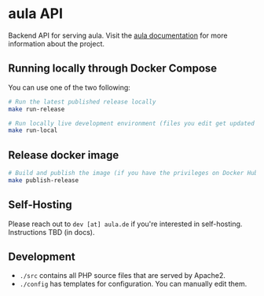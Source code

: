 # aula API

Backend API for serving aula. Visit the [aula documentation](https://docs.aula.de/) for more information about the project.

## Running locally through Docker Compose

You can use one of the two following:

```bash
# Run the latest published release locally
make run-release
```

```bash
# Run locally live development environment (files you edit get updated immediately)
make run-local
```

## Release docker image

```bash
# Build and publish the image (if you have the privileges on Docker Hub)
make publish-release
```

## Self-Hosting

Please reach out to `dev [at] aula.de` if you're interested in self-hosting. Instructions TBD (in docs).

## Development

- `./src` contains all PHP source files that are served by Apache2.
- `./config` has templates for configuration. You can manually edit them.
